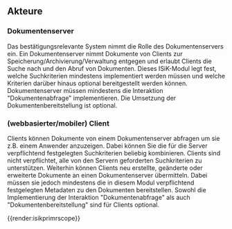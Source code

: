 ## Akteure
### Dokumentenserver
Das bestätigungsrelevante System nimmt die Rolle des Dokumentenservers ein. Ein Dokumentenserver nimmt Dokumente von Clients zur Speicherung/Archivierung/Verwaltung entgegen und erlaubt Clients die Suche nach und den Abruf von Dokumenten.
Dieses ISiK-Modul legt fest, welche Suchkriterien mindestens implementiert werden müssen und welche Kriterien darüber hinaus optional bereitgestellt werden können.
Dokumentenserver müssen mindestens die Interaktion "Dokumentenabfrage" implementieren. Die Umsetzung der Dokumentenbereitstellung ist optional.

### (webbasierter/mobiler) Client
Clients können Dokumente von einem Dokumentenserver abfragen um sie z.B. einem Anwender anzuzeigen. Dabei können Sie die für die Server verpflichtend festgelegten Suchkriterien beliebig kombinieren.
Clients sind nicht verpflichtet, alle von den Servern geforderten Suchkriterien zu unterstützen.
Weiterhin können Clients neu erstellte, geänderte oder erweiterte Dokumente an einen Dokumentenserver übermitteln. Dabei müssen sie jedoch mindestens die in diesem Modul verpflichtend festgelegten Metadaten zu den Dokumenten bereitstellen.
Sowohl die Implementierung der Interaktion "Dokumentenabfrage" als auch "Dokumentenbereitstellung" sind für Clients optional.

{{render:isikprimrscope}} 
